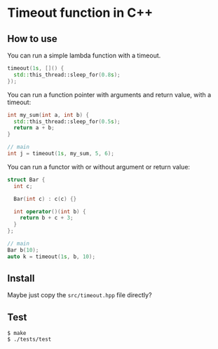 # Timeout function in C++

## How to use

You can run a simple lambda function with a timeout.

``` C++
timeout(1s, []() {
  std::this_thread::sleep_for(0.8s);
});
```

You can run a function pointer with arguments and return value, with a timeout:

``` C++
int my_sum(int a, int b) {
  std::this_thread::sleep_for(0.5s);
  return a + b;
}

// main
int j = timeout(1s, my_sum, 5, 6);
```

You can run a functor with or without argument or return value:

``` C++
struct Bar {
  int c;

  Bar(int c) : c(c) {}

  int operator()(int b) {
    return b + c + 3;
  }
};

// main
Bar b(10);
auto k = timeout(1s, b, 10);
```

## Install

Maybe just copy the `src/timeout.hpp` file directly?

## Test

```
$ make
$ ./tests/test
```